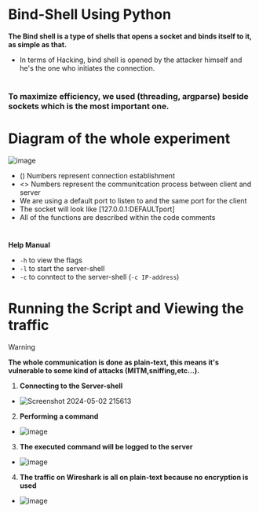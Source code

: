 # Bind-Shell Using Python

**The Bind shell is a type of shells that opens a socket and binds itself to it, as simple as that.**

- In terms of Hacking, bind shell is opened by the attacker himself and he's the one who initiates the connection.

#

### To maximize efficiency, we used (threading, argparse) beside sockets which is the most important one.


# Diagram of the whole experiment
![image](https://github.com/AwsGhanem/Bind-Shell/assets/123994471/342fd9f7-3179-4290-b9c3-405255fa49b7)



- () Numbers represent connection establishment
- <> Numbers represent the communitcation process between client and server
- We are using a default port to listen to and the same port for the client
- The socket will look like [127.0.0.1:DEFAULTport]
- All of the functions are described within the code comments
#

**Help Manual** 
- `-h` to view the flags
- `-l` to start the server-shell
- `-c` to conntect to the server-shell (`-c IP-address`)

# Running the Script and Viewing the traffic 
> [!WARNING]
> **The whole communication is done as plain-text, this means it's vulnerable to some kind of attacks (MITM,sniffing,etc...).**

1) **Connecting to the Server-shell**
- ![Screenshot 2024-05-02 215613](https://github.com/AwsGhanem/Bind-Shell/assets/123994471/ca9a5db7-9d7e-4542-8fd6-2f9b6dd67778)

2) **Performing a command**
- ![image](https://github.com/AwsGhanem/Bind-Shell/assets/123994471/9841515e-f025-4a15-ba84-1507124eabe8)

3) **The executed command will be logged to the server**
- ![image](https://github.com/AwsGhanem/Bind-Shell/assets/123994471/3894b015-ed79-48f3-8793-ebff8f4076eb)

4) **The traffic on Wireshark is all on plain-text because no encryption is used**

- ![image](https://github.com/AwsGhanem/Bind-Shell/assets/123994471/62871f00-b49c-4669-8200-1b45dfa288e0)





